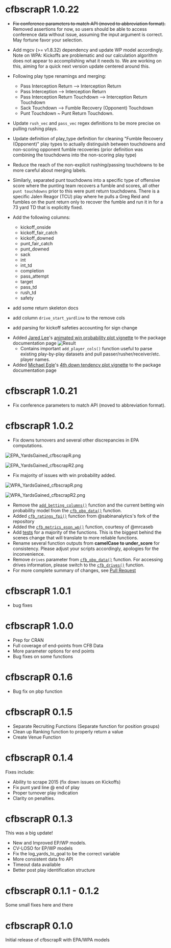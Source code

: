 # cfbscrapR 1.0.22

- ~~Fix conference parameters to match API (moved to abbreviation format).~~ Removed assertions for now, so users should be able to access conference data without issue, assuming the input argument is correct. May fortune favor your selection. 

- Add mgcv (>= v1.8.32) dependency and update WP model accordingly. Note on WPA: Kickoffs are problematic and our calculation algorithm does not appear to accomplishing what it needs to. We are working on this, aiming for a quick next version update centered around this. 

- Following play type renamings and merging:
  * Pass Interception Return --> Interception Return
  * Pass Interception --> Interception Return
  * Pass Interception Return Touchdown --> Interception Return Touchdown
  * Sack Touchdown --> Fumble Recovery (Opponent) Touchdown
  * Punt Touchdown ~ Punt Return Touchdown. 
  
- Update `rush_vec` and `pass_vec` regex definitions to be more precise on pulling rushing plays.

- Update definition of play_type definition for cleaning "Fumble Recovery (Opponent)" play types to actually distinguish between touchdowns and non-scoring opponent fumble recoveries (prior definition was combining the touchdowns into the non-scoring play type)

- Reduce the reach of the non-explicit rushing/passing touchdowns to be more careful about merging labels.

- Similarly, separated punt touchdowns into a specific type of offensive score where the punting team recovers a fumble and scores, all other `punt touchdowns` prior to this were punt return touchdowns. There is a specific Jalen Reagor (TCU) play where he pulls a Greg Reid and fumbles on the punt return only to recover the fumble and run it in for a 73 yard TD that is explicitly fixed.

- Add the following columns:
  - kickoff_onside
  - kickoff_fair_catch
  - kickoff_downed
  - punt_fair_catch
  - punt_downed
  - sack
  - int
  - int_td
  - completion
  - pass_attempt
  - target
  - pass_td
  - rush_td
  - safety
  
- add some return skeleton docs
- add column `drive_start_yardline` to the remove cols
- add parsing for kickoff safeties accounting for sign change

* Added [Jared Lee](https://twitter.com/JaredDLee)'s [animated win probability plot vignette](https://saiemgilani.github.io/cfbscrapR/articles/Animated_WP_Plotting.html) to the package documentation page
  ![Result](https://raw.githubusercontent.com/saiemgilani/cfbscrapR/master/man/figures/animated_wp.gif)
  - Contains important `add_player_cols()` function useful to parse existing play-by-play datasets and pull passer/rusher/receiver/etc. player names. 
* Added [Michael Egle](https://twitter.com/deceptivespeed_)'s [4th down tendency plot vignette](https://saiemgilani.github.io/cfbscrapR/articles/fourth_down_plot_tutorial.html) to the package documentation page

# cfbscrapR 1.0.21
- Fix conference parameters to match API (moved to abbreviation format).

# cfbscrapR 1.0.2
- Fix downs turnovers and several other discrepancies in EPA computations.

![EPA_YardsGained_cfbscrapR.png](https://i.imgur.com/Bw6VO90.png)

![EPA_YardsGained_cfbscrapR2.png](https://i.imgur.com/VYX12pZ.png)

- Fix majority of issues with win probability added.

![WPA_YardsGained_cfbscrapR.png](https://i.imgur.com/OFHTh9Y.jpg)

![WPA_YardsGained_cfbscrapR2.png](https://i.imgur.com/84zh9VY.jpg)

- Remove the [`add_betting_columns()`](https://saiemgilani.github.io/cfbscrapR/reference/add_betting_cols.html) function and the current betting win probability model from the [`cfb_pbp_data()`](https://saiemgilani.github.io/cfbscrapR/reference/cfb_pbp_data.html) function.
- Added [`cfb_ratings_fpi()`](https://saiemgilani.github.io/cfbscrapR/reference/cfb_ratings_fpi.html) function from @sabinanalytics's fork of the repository
- Added the [`cfb_metrics_espn_wp()`](https://saiemgilani.github.io/cfbscrapR/reference/cfb_metrics_espn_wp.html) function, courtesy of @mrcaseb
- Add [tests](https://github.com/saiemgilani/cfbscrapR/tree/master/tests/testthat) for a majority of the functions. This is the biggest behind the scenes change that will translate to more reliable functions. 
- Rename several function outputs from **camelCase to under_score** for consistency. Please adjust your scripts accordingly, apologies for the inconvenience.
- Remove `drives` parameter from [`cfb_pbp_data()`](https://saiemgilani.github.io/cfbscrapR/reference/cfb_pbp_data.html) function. For accessing drives information, please switch to the [`cfb_drives()`](https://saiemgilani.github.io/cfbscrapR/reference/cfb_drives.html) function. 
- For more complete summary of changes, see [Pull Request](https://github.com/saiemgilani/cfbscrapR/pull/5#issue-478275691)

# cfbscrapR 1.0.1
- bug fixes
# cfbscrapR 1.0.0

- Prep for CRAN  
- Full coverage of end-points from CFB Data  
- More parameter options for end points  
- Bug fixes on some functions  

# cfbscrapR 0.1.6

- Bug fix on pbp function  

# cfbscrapR 0.1.5

- Separate Recruiting Functions (Separate function for position groups)  
- Clean up Ranking function to properly return a value  
- Create Venue Function  

# cfbscrapR 0.1.4

Fixes include: 

- Ability to scrape 2015 (fix down issues on Kickoffs)
- Fix punt yard line @ end of play
- Proper turnover play indication
- Clarity on penalties. 

# cfbscrapR 0.1.3

This was a big update!

- New and Improved EP/WP models. 
- CV-LOSO for EP/WP models
- Fix the log_yards_to_goal to be the correct variable
- More consistent data fro API
- Timeout data available
- Better post play identification structure

# cfbscrapR 0.1.1 - 0.1.2

Some small fixes here and there

# cfbscrapR 0.1.0

Initial release of cfbscrapR with EPA/WPA models